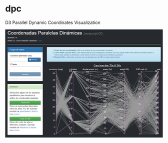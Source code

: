 # dpc
D3 Parallel Dynamic Coordinates Visualization

![](https://github.com/seba3c/dpc/raw/master/dpc-main.png)
